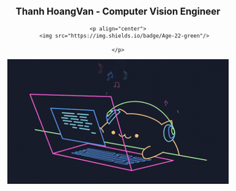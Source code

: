 <div align="center">
    <h2> Thanh HoangVan - Computer Vision Engineer</h2>

    <p align="center">
        <img src="https://img.shields.io/badge/Age-22-green"/>
        
    </p>
</div>

![Bongo Cat](https://github.com/thanhhoangvan/thanhhoangvan/blob/884ea0fce043aa1b1c2a95ecf1e3ffe049448d1b/src/images/dark.gif)